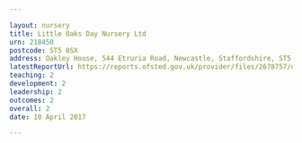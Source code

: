 ```yaml
---

layout: nursery
title: Little Oaks Day Nursery Ltd
urn: 218450
postcode: ST5 0SX
address: Oakley House, 544 Etruria Road, Newcastle, Staffordshire, ST5 0SX
latestReportUrl: https://reports.ofsted.gov.uk/provider/files/2678757/urn/218450.pdf
teaching: 2
development: 2
leadership: 2
outcomes: 2
overall: 2
date: 10 April 2017

---
```


